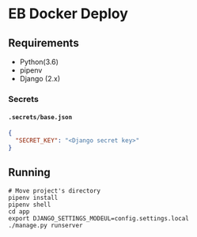 # EB Docker Deploy

## Requirements

- Python(3.6)
- pipenv
- Django (2.x)

### Secrets

#### `.secrets/base.json`

```json
{
  "SECRET_KEY": "<Django secret key>"
}
```


## Running

```
# Move project's directory
pipenv install
pipenv shell
cd app
export DJANGO_SETTINGS_MODEUL=config.settings.local
./manage.py runserver

```